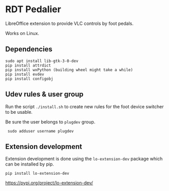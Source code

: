 # RDT Pedalier

LibreOffice extension to provide VLC controls by foot pedals.

Works on Linux.

Dependencies
------------
    sudo apt install lib-gtk-3-0-dev
    pip install attrdict
    pip install wxPython (building wheel might take a while)
    pip install evdev
    pip install configobj

Udev rules & user group
-----------------------

Run the script `./install.sh` to create new rules for the foot device
switcher to be usable.

Be sure the user belongs to `plugdev` group.

     sudo adduser username plugdev


Extension development
---------------------

Extension development is done using the `lo-extension-dev` package 
which can be installed by pip.

    pip install lo-extension-dev

https://pypi.org/project/lo-extension-dev/
